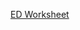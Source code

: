 [ED Worksheet](https://docs.google.com/spreadsheets/d/1MaEYkwQ6d1q4vnalAZuspi8ii7lOa1sM/edit?usp=share_link&ouid=117410233699459690214&rtpof=true&sd=true)
